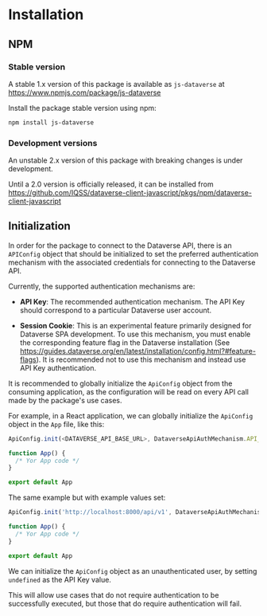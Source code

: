 # Installation

## NPM

### Stable version

A stable 1.x version of this package is available as `js-dataverse` at https://www.npmjs.com/package/js-dataverse

Install the package stable version using npm:

```bash
npm install js-dataverse
```

### Development versions

An unstable 2.x version of this package with breaking changes is under development.

Until a 2.0 version is officially released, it can be installed from https://github.com/IQSS/dataverse-client-javascript/pkgs/npm/dataverse-client-javascript

## Initialization

In order for the package to connect to the Dataverse API, there is an `APIConfig` object that should be initialized to set the preferred authentication mechanism with the associated credentials for connecting to the Dataverse API.

Currently, the supported authentication mechanisms are:

- **API Key**: The recommended authentication mechanism. The API Key should correspond to a particular Dataverse user account.

- **Session Cookie**: This is an experimental feature primarily designed for Dataverse SPA development. To use this mechanism, you must enable the corresponding feature flag in the Dataverse installation (See https://guides.dataverse.org/en/latest/installation/config.html?#feature-flags). It is recommended not to use this mechanism and instead use API Key authentication.

It is recommended to globally initialize the `ApiConfig` object from the consuming application, as the configuration will be read on every API call made by the package's use cases.

For example, in a React application, we can globally initialize the `ApiConfig` object in the `App` file, like this:

```typescript
ApiConfig.init(<DATAVERSE_API_BASE_URL>, DataverseApiAuthMechanism.API_KEY, <DATAVERSE_API_KEY>)

function App() {
  /* Yor App code */
}

export default App
````

The same example but with example values set:

```typescript
ApiConfig.init('http://localhost:8000/api/v1', DataverseApiAuthMechanism.API_KEY, 'xxxxxxxx-xxxx-xxxx-xxxx-xxxxxxxxxxxx')

function App() {
  /* Yor App code */
}

export default App
````

We can initialize the `ApiConfig` object as an unauthenticated user, by setting `undefined` as the API Key value. 

This will allow use cases that do not require authentication to be successfully executed, but those that do require authentication will fail.

